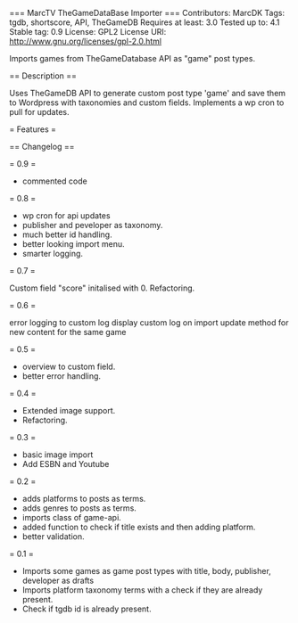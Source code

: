 === MarcTV TheGameDataBase Importer ===
Contributors:  MarcDK
Tags: tgdb, shortscore, API, TheGameDB
Requires at least: 3.0
Tested up to: 4.1
Stable tag: 0.9
License: GPL2
License URI: http://www.gnu.org/licenses/gpl-2.0.html

Imports games from TheGameDatabase API as "game" post types.

== Description ==

Uses TheGameDB API to generate custom post type 'game' and save them to Wordpress with taxonomies and custom fields.
Implements a wp cron to pull for updates.

= Features =


== Changelog ==

= 0.9 =

* commented code

= 0.8 =

* wp cron for api updates
* publisher and peveloper as taxonomy.
* much better id handling.
* better looking import menu.
* smarter logging.

= 0.7 =

Custom field "score" initalised with 0.
Refactoring.

= 0.6 =

error logging to custom log
display custom log on import
update method for new content for the same game

= 0.5 =

* overview to custom field.
* better error handling.

= 0.4 =

* Extended image support.
* Refactoring.

= 0.3 =

* basic image import
* Add ESBN and Youtube

= 0.2 =

* adds platforms to posts as terms.
* adds genres to posts as terms.
* imports class of game-api.
* added function to check if title exists and then adding platform.
* better validation.


= 0.1 =

* Imports some games as game post types with title, body, publisher, developer as drafts
* Imports platform taxonomy terms with a check if they are already present.
* Check if tgdb id is already present.
